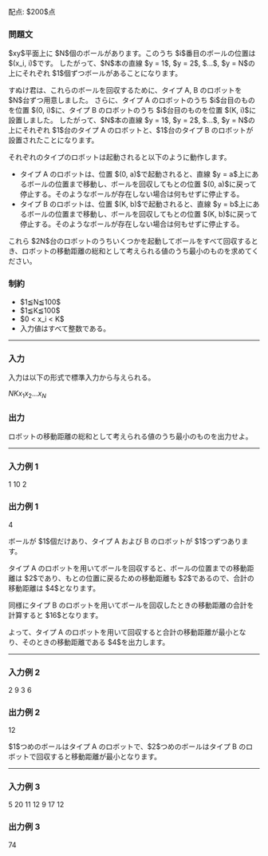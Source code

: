 
<div>

<span>

<span>

<p>
配点: $200$点
</p>

<div>

<section>

### **問題文**

<p>
$xy$平面上に $N$個のボールがあります。このうち $i$番目のボールの位置は $(x_i, i)$です。
したがって、$N$本の直線 $y = 1$, $y = 2$, $...$, $y = N$の上にそれぞれ $1$個ずつボールがあることになります。
</p>

<p>
すぬけ君は、これらのボールを回収するために、タイプ A, B のロボットを $N$台ずつ用意しました。
さらに、タイプ A のロボットのうち $i$台目のものを位置 $(0, i)$に、タイプ B のロボットのうち $i$台目のものを位置 $(K, i)$に設置しました。
したがって、$N$本の直線 $y = 1$, $y = 2$, $...$, $y = N$の上にそれぞれ $1$台のタイプ A のロボットと、$1$台のタイプ B のロボットが設置されたことになります。
</p>

<p>
それぞれのタイプのロボットは起動されると以下のように動作します。
</p>

<ul>

<li>
タイプ A のロボットは、位置 $(0, a)$で起動されると、直線 $y = a$上にあるボールの位置まで移動し、ボールを回収してもとの位置 $(0, a)$に戻って停止する。そのようなボールが存在しない場合は何もせずに停止する。
</li>

<li>
タイプ B のロボットは、位置 $(K, b)$で起動されると、直線 $y = b$上にあるボールの位置まで移動し、ボールを回収してもとの位置 $(K, b)$に戻って停止する。そのようなボールが存在しない場合は何もせずに停止する。
</li>

</ul>

<p>
これら $2N$台のロボットのうちいくつかを起動してボールをすべて回収するとき、ロボットの移動距離の総和として考えられる値のうち最小のものを求めてください。
</p>

</section>

</div>

<div>

<section>

### **制約**

<ul>

<li>
$1≦N≦100$
</li>

<li>
$1≦K≦100$
</li>

<li>
$0 < x_i < K$
</li>

<li>
入力値はすべて整数である。
</li>

</ul>

</section>

</div>

---

<div>

<div>

<section>

### **入力**

<p>
入力は以下の形式で標準入力から与えられる。
</p>

<div>

$N$$K$$x_1$$x_2$$...$$x_N$
</div>

</section>

</div>

<div>

<section>

### **出力**

<p>
ロボットの移動距離の総和として考えられる値のうち最小のものを出力せよ。
</p>

</section>

</div>

</div>

---

<div>

<section>

### **入力例 1**

<div>

1
10
2

</div>

</section>

</div>

<div>

<section>

### **出力例 1**

<div>

4

</div>

<p>
ボールが $1$個だけあり、タイプ A および B のロボットが $1$つずつあります。
</p>

<p>
タイプ A のロボットを用いてボールを回収すると、ボールの位置までの移動距離は $2$であり、もとの位置に戻るための移動距離も $2$であるので、合計の移動距離は $4$となります。
</p>

<p>
同様にタイプ B のロボットを用いてボールを回収したときの移動距離の合計を計算すると $16$となります。
</p>

<p>
よって、タイプ A のロボットを用いて回収すると合計の移動距離が最小となり、そのときの移動距離である $4$を出力します。
</p>

</section>

</div>

---

<div>

<section>

### **入力例 2**

<div>

2
9
3 6

</div>

</section>

</div>

<div>

<section>

### **出力例 2**

<div>

12

</div>

<p>
$1$つめのボールはタイプ A のロボットで、$2$つめのボールはタイプ B のロボットで回収すると移動距離が最小となります。
</p>

</section>

</div>

---

<div>

<section>

### **入力例 3**

<div>

5
20
11 12 9 17 12

</div>

</section>

</div>

<div>

<section>

### **出力例 3**

<div>

74

</div>

</section>

</div>

</span>

</span>

</div>
